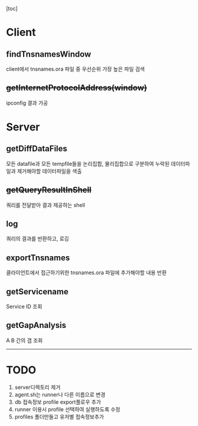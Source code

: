 [toc]

# Client
## findTnsnamesWindow
client에서 tnsnames.ora 파일 중 우선순위 가장 높은 파일 검색
## ~~getInternetProtocolAddress(window)~~
ipconfig 결과 가공

# Server
## getDiffDataFiles
모든 datafile과 모든 tempfile들을 논리집합, 물리집합으로 구분하여 누락된 데이터파일과 제거해야할 데이터파일을 색출
## ~~getQueryResultInShell~~
쿼리를 전달받아 결과 제공하는 shell
## log
쿼리의 결과를 반환하고, 로깅
## exportTnsnames
클라이언트에서 접근하기위한 tnsnames.ora 파일에 추가해야할 내용 반환
## getServicename
Service ID 조회
## getGapAnalysis
A B 간의 갭 조회

---
# TODO
1. server디렉토리 제거
1. agent.sh는 runner나 다른 이름으로 변경
1. db 접속정보 profile export플로우 추가
1. runner 이용시 profile 선택하여 실행하도록 수정
1. profiles 폴더만들고 유저별 접속정보추가